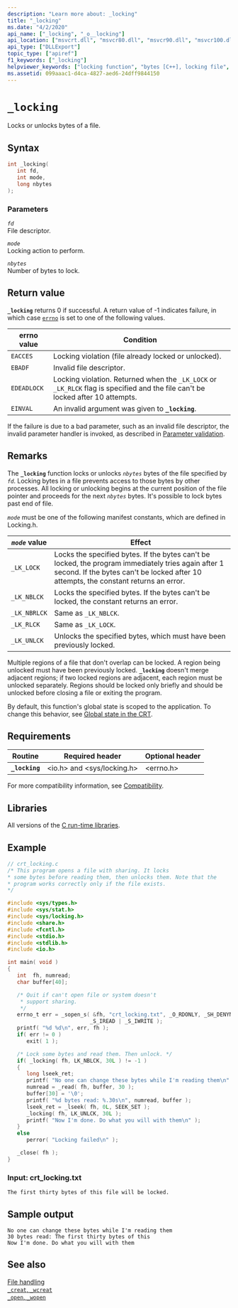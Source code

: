 ```yaml
---
description: "Learn more about: _locking"
title: "_locking"
ms.date: "4/2/2020"
api_name: ["_locking", "_o__locking"]
api_location: ["msvcrt.dll", "msvcr80.dll", "msvcr90.dll", "msvcr100.dll", "msvcr100_clr0400.dll", "msvcr110.dll", "msvcr110_clr0400.dll", "msvcr120.dll", "msvcr120_clr0400.dll", "ucrtbase.dll", "api-ms-win-crt-stdio-l1-1-0.dll", "api-ms-win-crt-private-l1-1-0.dll"]
api_type: ["DLLExport"]
topic_type: ["apiref"]
f1_keywords: ["_locking"]
helpviewer_keywords: ["locking function", "bytes [C++], locking file", "files [C++], locking bytes", "files [C++], locking", "_locking function"]
ms.assetid: 099aaac1-d4ca-4827-aed6-24dff9844150
---
```

# `_locking`

Locks or unlocks bytes of a file.

## Syntax

```C
int _locking(
   int fd,
   int mode,
   long nbytes
);
```

### Parameters

*`fd`*\
File descriptor.

*`mode`*\
Locking action to perform.

*`nbytes`*\
Number of bytes to lock.

## Return value

**`_locking`** returns 0 if successful. A return value of -1 indicates failure, in which case [`errno`](../errno-doserrno-sys-errlist-and-sys-nerr.md) is set to one of the following values.

|errno value|Condition|
|-|-|
| `EACCES` | Locking violation (file already locked or unlocked). |
| `EBADF` | Invalid file descriptor. |
| `EDEADLOCK` | Locking violation. Returned when the `_LK_LOCK` or `_LK_RLCK` flag is specified and the file can't be locked after 10 attempts. |
| `EINVAL` | An invalid argument was given to **`_locking`**. |

If the failure is due to a bad parameter, such as an invalid file descriptor, the invalid parameter handler is invoked, as described in [Parameter validation](../parameter-validation.md).

## Remarks

The **`_locking`** function locks or unlocks *`nbytes`* bytes of the file specified by *`fd`*. Locking bytes in a file prevents access to those bytes by other processes. All locking or unlocking begins at the current position of the file pointer and proceeds for the next *`nbytes`* bytes. It's possible to lock bytes past end of file.

*`mode`* must be one of the following manifest constants, which are defined in Locking.h.

|*`mode`* value|Effect|
|-|-|
| `_LK_LOCK` | Locks the specified bytes. If the bytes can't be locked, the program immediately tries again after 1 second. If the bytes can't be locked after 10 attempts, the constant returns an error. |
| `_LK_NBLCK` | Locks the specified bytes. If the bytes can't be locked, the constant returns an error. |
| `_LK_NBRLCK` | Same as `_LK_NBLCK`. |
| `_LK_RLCK` | Same as `_LK_LOCK`. |
| `_LK_UNLCK` | Unlocks the specified bytes, which must have been previously locked. |

Multiple regions of a file that don't overlap can be locked. A region being unlocked must have been previously locked. **`_locking`** doesn't merge adjacent regions; if two locked regions are adjacent, each region must be unlocked separately. Regions should be locked only briefly and should be unlocked before closing a file or exiting the program.

By default, this function's global state is scoped to the application. To change this behavior, see [Global state in the CRT](../global-state.md).

## Requirements

|Routine|Required header|Optional header|
|-------------|---------------------|---------------------|
|**`_locking`**|\<io.h> and \<sys/locking.h>|\<errno.h>|

For more compatibility information, see [Compatibility](../compatibility.md).

## Libraries

All versions of the [C run-time libraries](../crt-library-features.md).

## Example

```C
// crt_locking.c
/* This program opens a file with sharing. It locks
* some bytes before reading them, then unlocks them. Note that the
* program works correctly only if the file exists.
*/

#include <sys/types.h>
#include <sys/stat.h>
#include <sys/locking.h>
#include <share.h>
#include <fcntl.h>
#include <stdio.h>
#include <stdlib.h>
#include <io.h>

int main( void )
{
   int  fh, numread;
   char buffer[40];

   /* Quit if can't open file or system doesn't
    * support sharing.
    */
   errno_t err = _sopen_s( &fh, "crt_locking.txt", _O_RDONLY, _SH_DENYNO,
                          _S_IREAD | _S_IWRITE );
   printf( "%d %d\n", err, fh );
   if( err != 0 )
      exit( 1 );

   /* Lock some bytes and read them. Then unlock. */
   if( _locking( fh, LK_NBLCK, 30L ) != -1 )
   {
      long lseek_ret;
      printf( "No one can change these bytes while I'm reading them\n" );
      numread = _read( fh, buffer, 30 );
      buffer[30] = '\0';
      printf( "%d bytes read: %.30s\n", numread, buffer );
      lseek_ret = _lseek( fh, 0L, SEEK_SET );
      _locking( fh, LK_UNLCK, 30L );
      printf( "Now I'm done. Do what you will with them\n" );
   }
   else
      perror( "Locking failed\n" );

   _close( fh );
}
```

### Input: crt_locking.txt

```Input
The first thirty bytes of this file will be locked.
```

## Sample output

```Output
No one can change these bytes while I'm reading them
30 bytes read: The first thirty bytes of this
Now I'm done. Do what you will with them
```

## See also

[File handling](../file-handling.md)\
[`_creat`, `_wcreat`](creat-wcreat.md)\
[`_open`, `_wopen`](open-wopen.md)
